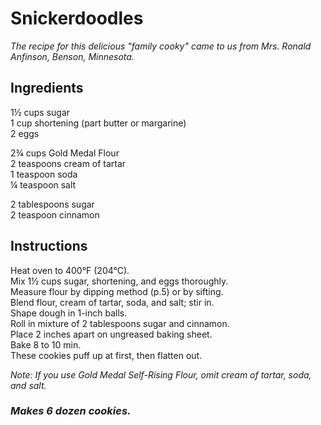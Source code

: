 # Snickerdoodles

*The recipe for this delicious "family cooky" came to us from Mrs. Ronald Anfinson, Benson, Minnesota.*

## Ingredients
1&frac12; cups sugar  
1 cup shortening (part butter or margarine)  
2 eggs  

2&frac34; cups Gold Medal Flour  
2 teaspoons cream of tartar  
1 teaspoon soda  
&frac14; teaspoon salt  

2 tablespoons sugar  
2 teaspoon cinnamon  

## Instructions
Heat oven to 400&deg;F (204&deg;C).  
Mix 1&frac12; cups sugar, shortening, and eggs thoroughly.  
Measure flour by dipping method (p.5) or by sifting.  
Blend flour, cream of tartar, soda, and salt; stir in.  
Shape dough in 1-inch balls.  
Roll in mixture of 2 tablespoons sugar and cinnamon.  
Place 2 inches apart on ungreased baking sheet.  
Bake 8 to 10 min.  
These cookies puff up at first, then flatten out.  

*Note:*
*If you use Gold Medal Self-Rising Flour, omit cream of tartar, soda, and salt.*

### *Makes 6 dozen cookies.*
